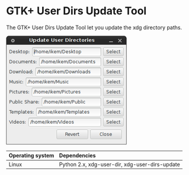 # GTK+ User Dirs Update Tool

The GTK+ User Dirs Update Tool let you update the xdg directory paths.

!["Screenshot of the Gtk User Dirs Update Tool"](https://github.com/ikem-krueger/gtk-user-dirs-update/blob/master/Screenshots/gtk-user-dirs-update.png)

| Operating system | Dependencies                                    |
| ---------------- | :---------------------------------------------- |
| Linux            | Python 2.x, xdg-user-dir, xdg-user-dirs-update  |
